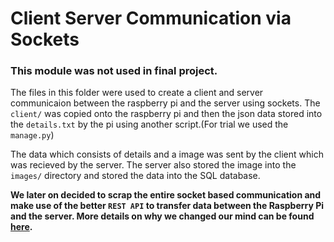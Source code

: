 # Client Server Communication via Sockets

### This module was not used in final project.

The files in this folder were used to create a client and server communicaion between the raspberry pi and the server using sockets. The `client/` was copied onto the raspberry pi and then the json data stored into the `details.txt` by the pi using another script.(For trial we used the `manage.py`)

The data which consists of details and a image was sent by the client which was recieved by the server. The server also stored the image into the `images/` directory and stored the data into the SQL database.

__We later on decided to scrap the entire socket based communication and make use of the better `REST API` to transfer data between the Raspberry Pi and the server. More details on why we changed our mind can be found [here](https://github.com/eYSIP-2017/eYSIP-2017_Development_of_Web_Interface_for_GH_Farm_Produce/wiki/Project-Log#client-server-communication).__
